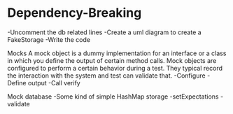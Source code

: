 # Dependency-Breaking

-Uncomment the db related lines
-Create a uml diagram to create a FakeStorage
-Write the code

Mocks
A mock object is a dummy implementation for an interface or a class in which you define the output of certain method calls. Mock objects are configured to perform a certain behavior during a test. They typical record the interaction with the system and test can validate that.
-Configure
-Define output
-Call verify

Mock database
-Some kind of simple HashMap storage
-setExpectations
-validate
